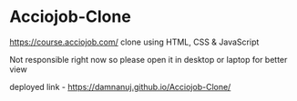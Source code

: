 # Acciojob-Clone


https://course.acciojob.com/  clone using HTML, CSS & JavaScript

Not responsible right now so please open it 
in desktop or laptop for better view

deployed link - https://damnanuj.github.io/Acciojob-Clone/

